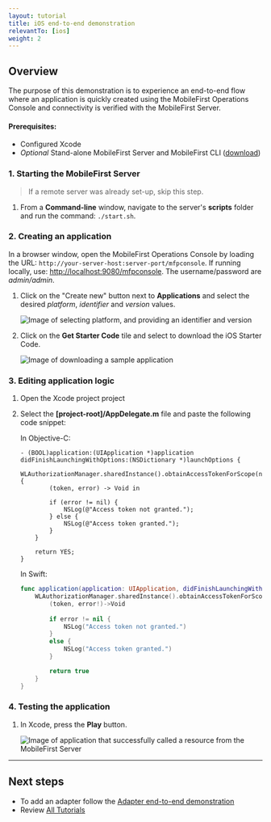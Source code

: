 ```yaml
---
layout: tutorial
title: iOS end-to-end demonstration
relevantTo: [ios]
weight: 2
---
```

## Overview
The purpose of this demonstration is to experience an end-to-end flow where an application is quickly created using the MobileFirst Operations Console and connectivity is verified with the MobileFirst Server.

#### Prerequisites:

* Configured Xcode
* *Optional* Stand-alone MobileFirst Server and MobileFirst CLI ([download]({{site.baseurl}}/downloads))

### 1. Starting the MobileFirst Server

> If a remote server was already set-up, skip this step.

1. From a **Command-line** window, navigate to the server's **scripts** folder and run the command: <code>./start.sh</code>.

### 2. Creating an application

In a browser window, open the MobileFirst Operations Console by loading the URL: <code>http://your-server-host:server-port/mfpconsole</code>. If running locally, use: [http://localhost:9080/mfpconsole](http://localhost:9080/mfpconsole). The username/password are *admin/admin*.
 
1. Click on the "Create new" button next to **Applications** and select the desired *platform*, *identifier* and *version* values.

    ![Image of selecting platform, and providing an identifier and version](create-an-application.png)
 
2. Click on the **Get Starter Code** tile and select to download the iOS Starter Code.

    ![Image of downloading a sample application](download-sample-application.png)
 
### 3. Editing application logic

1. Open the Xcode project project

2. Select the **[project-root]/AppDelegate.m** file and paste the following code snippet:

    In Objective-C:

    ```objc
    - (BOOL)application:(UIApplication ​*)application didFinishLaunchingWithOptions:(NSDictionary *​)launchOptions {
        WLAuthorizationManager.sharedInstance().obtainAccessTokenForScope(nil) { 
            (token, error) -> Void in
            
            if (error != nil) {
                NSLog(@"Access token not granted.");
            } else {
                NSLog(@"Access token granted.");
            }
        }

        return YES;
    }
    ```
    
    In Swift:
    
    ```swift
    func application(application: UIApplication, didFinishLaunchingWithOptions launchOptions: [NSObject: AnyObject]?) -> Bool {
        WLAuthorizationManager.sharedInstance().obtainAccessTokenForScope(nil) { 
            (token, error!)->Void
            
            if error != nil {
                NSLog("Access token not granted.")
            }
            else {
                NSLog("Access token granted.")
            }

            return true
        }
    }
    ```

### 4. Testing the application

1. In Xcode, press the **Play** button.

    ![Image of application that successfully called a resource from the MobileFirst Server ]()

<hr>

## Next steps

- To add an adapter follow the [Adapter end-to-end demonstration](../adapter)
- Review [All Tutorials](../../all-tutorials)


